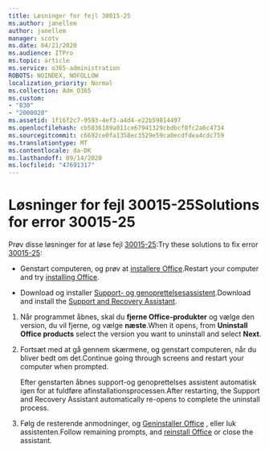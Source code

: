 ```yaml
---
title: Løsninger for fejl 30015-25
ms.author: janellem
author: janellem
manager: scotv
ms.date: 04/21/2020
ms.audience: ITPro
ms.topic: article
ms.service: o365-administration
ROBOTS: NOINDEX, NOFOLLOW
localization_priority: Normal
ms.collection: Adm_O365
ms.custom:
- "830"
- "2000020"
ms.assetid: 1f16f2c7-9593-4ef3-a4d4-e22b59814497
ms.openlocfilehash: cb5836189a011ce67941329cbdbcf8fc2a6c4734
ms.sourcegitcommit: c6692ce0fa1358ec3529e59ca0ecdfdea4cdc759
ms.translationtype: MT
ms.contentlocale: da-DK
ms.lasthandoff: 09/14/2020
ms.locfileid: "47691317"
---
```

# <a name="solutions-for-error-30015-25"></a><span data-ttu-id="3f999-102">Løsninger for fejl 30015-25</span><span class="sxs-lookup"><span data-stu-id="3f999-102">Solutions for error 30015-25</span></span>

<span data-ttu-id="3f999-103">Prøv disse løsninger for at løse fejl [30015-25](https://support.office.com/article/d5df89a9-0507-4b4c-92f9-22f457e630aa?wt.mc_id=Alchemy_ClientDIA):</span><span class="sxs-lookup"><span data-stu-id="3f999-103">Try these solutions to fix error [30015-25](https://support.office.com/article/d5df89a9-0507-4b4c-92f9-22f457e630aa?wt.mc_id=Alchemy_ClientDIA):</span></span>
  
- <span data-ttu-id="3f999-104">Genstart computeren, og prøv at [installere Office](https://portal.office.com/OLS/MySoftware.aspx).</span><span class="sxs-lookup"><span data-stu-id="3f999-104">Restart your computer and try [installing Office](https://portal.office.com/OLS/MySoftware.aspx).</span></span>

- <span data-ttu-id="3f999-105">Download og installer [Support- og genoprettelsesassistent](https://aka.ms/SARA-OfficeUninstall-Alchemy).</span><span class="sxs-lookup"><span data-stu-id="3f999-105">Download and install the [Support and Recovery Assistant](https://aka.ms/SARA-OfficeUninstall-Alchemy).</span></span>

1. <span data-ttu-id="3f999-106">Når programmet åbnes, skal du **fjerne Office-produkter** og vælge den version, du vil fjerne, og vælge **næste**.</span><span class="sxs-lookup"><span data-stu-id="3f999-106">When it opens, from **Uninstall Office products** select the version you want to uninstall and select **Next**.</span></span>

2. <span data-ttu-id="3f999-107">Fortsæt med at gå gennem skærmene, og genstart computeren, når du bliver bedt om det.</span><span class="sxs-lookup"><span data-stu-id="3f999-107">Continue going through screens and restart your computer when prompted.</span></span>

    <span data-ttu-id="3f999-108">Efter genstarten åbnes support-og genoprettelses assistent automatisk igen for at fuldføre afinstallationsprocessen.</span><span class="sxs-lookup"><span data-stu-id="3f999-108">After restarting, the Support and Recovery Assistant automatically re-opens to complete the uninstall process.</span></span>

3. <span data-ttu-id="3f999-109">Følg de resterende anmodninger, og [Geninstaller Office](https://portal.office.com/OLS/MySoftware.aspx) , eller luk assistenten.</span><span class="sxs-lookup"><span data-stu-id="3f999-109">Follow remaining prompts, and [reinstall Office](https://portal.office.com/OLS/MySoftware.aspx) or close the assistant.</span></span>
